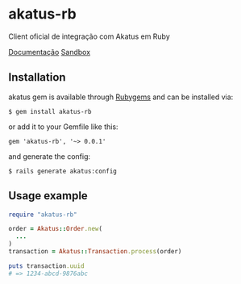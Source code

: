 # akatus-rb

Client oficial de integração com Akatus em Ruby

[Documentação](https://connect.akatus.com)
[Sandbox](https://sandbox.akatus.com)


## Installation

akatus gem is available through [Rubygems](http://rubygems.org/gems/akatus) and can be installed via:

```
$ gem install akatus-rb
```

or add it to your Gemfile like this:

```
gem 'akatus-rb', '~> 0.0.1'
```

and generate the config:

```
$ rails generate akatus:config
```

## Usage example


``` ruby
require "akatus-rb"

order = Akatus::Order.new(
  ...
)
transaction = Akatus::Transaction.process(order)

puts transaction.uuid 
# => 1234-abcd-9876abc

```
